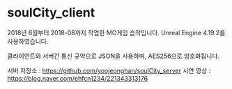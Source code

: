 # soulCity_client
2018년 6월부터 2018-08까지 작업한 MO게임 습작입니다. Unreal Engine 4.19.2를 사용하였습니다. 


클라이언트와 서버간 통신 규약으로 JSON을 사용하며, AES256으로 암호화됩니다.


서버 저장소 : https://github.com/yoojeonghan/soulCity_server
시연 영상 : https://blog.naver.com/ehfcn1234/221343313176
